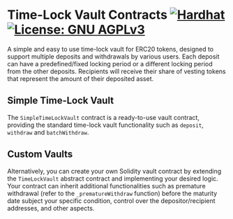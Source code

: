 # Time-Lock Vault Contracts [![Hardhat][hardhat-badge]][hardhat] [![License: GNU AGPLv3][license-badge]][license]

[gitpod]: https://gitpod.io/#https://github.com/paulrberg/hardhat-template
[gitpod-badge]: https://img.shields.io/badge/Gitpod-Open%20in%20Gitpod-FFB45B?logo=gitpod
[gha]: https://github.com/paulrberg/hardhat-template/actions
[gha-badge]: https://github.com/paulrberg/hardhat-template/actions/workflows/ci.yml/badge.svg
[hardhat]: https://hardhat.org/
[hardhat-badge]: https://img.shields.io/badge/Built%20with-Hardhat-FFDB1C.svg
[license]: https://opensource.org/license/agpl-v3/
[license-badge]: https://img.shields.io/badge/License-AGPL_v3-blue.svg

A simple and easy to use time-lock vault for ERC20 tokens, designed to support multiple deposits and
withdrawals by various users. Each deposit can have a predefined/fixed locking period or a different
locking period from the other deposits. Recipients will receive their share of vesting tokens that
represent the amount of their deposited asset.

## Simple Time-Lock Vault

The `SimpleTimeLockVault` contract is a ready-to-use vault contract, providing the standard
time-lock vault functionality such as `deposit`, `withdraw` and `batchWithdraw`.

## Custom Vaults

Alternatively, you can create your own Solidity vault contract by extending the `TimeLockVault`
abstract contract and implementing your desired logic. Your contract can inherit additional
functionalities such as premature withdrawal (refer to the `_prematureWithdraw` function) before the
maturity date subject your specific condition, control over the depositor/recipient addresses, and
other aspects.
